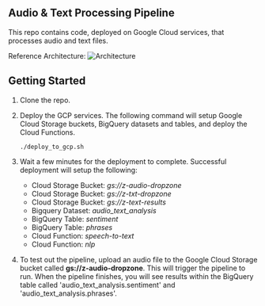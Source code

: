 ## Audio & Text Processing Pipeline

This repo contains code, deployed on Google Cloud services, that processes audio and text files. 

Reference Architecture:
![Architecture](./assets/architecture.jpg)

## Getting Started

1. Clone the repo. 
2. Deploy the GCP services. The following command will setup Google Cloud Storage buckets, BigQuery datasets and tables, and deploy the Cloud Functions. 
    ```
    ./deploy_to_gcp.sh
    ```
3. Wait a few minutes for the deployment to complete. Successful deployment will setup the following: 
    - Cloud Storage Bucket: *gs://z-audio-dropzone*
    - Cloud Storage Bucket: *gs://z-txt-dropzone*
    - Cloud Storage Bucket: *gs://z-text-results*
    - Bigquery Dataset: *audio_text_analysis*
    - BigQuery Table: *sentiment*
    - BigQuery Table: *phrases*
    - Cloud Function: *speech-to-text*
    - Cloud Function: *nlp*

4. To test out the pipeline, upload an audio file to the Google Cloud Storage bucket called **gs://z-audio-dropzone**. This will trigger the pipeline to run. When the pipeline finishes, you will see results within the BigQuery table called 'audio_text_analysis.sentiment' and 'audio_text_analysis.phrases'.



